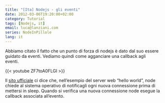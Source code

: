 ```yaml
---
title: "[Ita] Nodejs - gli eventi"
date: 2012-03-06T19:20:00+02:00
category: Tutorial
tags: [Nodejs, it]
email: luca@lanziani.com
series: NodeInPillole
lang: it
---
```


Abbiamo citato il fatto che un punto di forza di nodejs è dato dal suo essere guidato da eventi.
Vediamo quindi come agganciare una callback agli eventi.

<!--more-->

{{< youtube ZF7toA0FLGI >}}
<br/>

Il [sito ufficiale]( http://nodejs.org/about/) ci dice che, nell’esempio del server web “hello world”, node chiede al sistema operativo di notificagli ogni nuova connessione prima di mettersi in sleep.
Quando si verifica una nuova connessione node esegue la callback associata all’evento.

